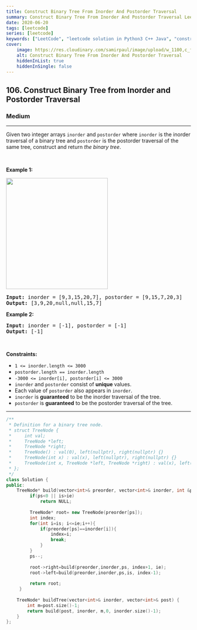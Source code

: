 ```yaml
---
title: Construct Binary Tree From Inorder And Postorder Traversal
summary: Construct Binary Tree From Inorder And Postorder Traversal LeetCode Solution Explained
date: 2020-06-20
tags: [leetcode]
series: [leetcode]
keywords: ["LeetCode", "leetcode solution in Python3 C++ Java", "construct-binary-tree-from-inorder-and-postorder-traversal LeetCode Solution Explained"]
cover:
    image: https://res.cloudinary.com/samirpaul/image/upload/w_1100,c_fit,co_rgb:FFFFFF,l_text:Arial_75_bold:Construct Binary Tree From Inorder And Postorder Traversal - Solution Explained/problem-solving.webp
    alt: Construct Binary Tree From Inorder And Postorder Traversal
    hiddenInList: true
    hiddenInSingle: false
---
```



<h2>106. Construct Binary Tree from Inorder and Postorder Traversal</h2><h3>Medium</h3><hr><div><p>Given two integer arrays <code>inorder</code> and <code>postorder</code> where <code>inorder</code> is the inorder traversal of a binary tree and <code>postorder</code> is the postorder traversal of the same tree, construct and return <em>the binary tree</em>.</p>

<p>&nbsp;</p>
<p><strong>Example 1:</strong></p>
<img alt="" src="https://assets.leetcode.com/uploads/2021/02/19/tree.jpg" style="width: 277px; height: 302px;">
<pre><strong>Input:</strong> inorder = [9,3,15,20,7], postorder = [9,15,7,20,3]
<strong>Output:</strong> [3,9,20,null,null,15,7]
</pre>

<p><strong>Example 2:</strong></p>

<pre><strong>Input:</strong> inorder = [-1], postorder = [-1]
<strong>Output:</strong> [-1]
</pre>

<p>&nbsp;</p>
<p><strong>Constraints:</strong></p>

<ul>
	<li><code>1 &lt;= inorder.length &lt;= 3000</code></li>
	<li><code>postorder.length == inorder.length</code></li>
	<li><code>-3000 &lt;= inorder[i], postorder[i] &lt;= 3000</code></li>
	<li><code>inorder</code> and <code>postorder</code> consist of <strong>unique</strong> values.</li>
	<li>Each value of <code>postorder</code> also appears in <code>inorder</code>.</li>
	<li><code>inorder</code> is <strong>guaranteed</strong> to be the inorder traversal of the tree.</li>
	<li><code>postorder</code> is <strong>guaranteed</strong> to be the postorder traversal of the tree.</li>
</ul>
</div>

---




```cpp
/**
 * Definition for a binary tree node.
 * struct TreeNode {
 *     int val;
 *     TreeNode *left;
 *     TreeNode *right;
 *     TreeNode() : val(0), left(nullptr), right(nullptr) {}
 *     TreeNode(int x) : val(x), left(nullptr), right(nullptr) {}
 *     TreeNode(int x, TreeNode *left, TreeNode *right) : val(x), left(left), right(right) {}
 * };
 */
class Solution {
public:
    TreeNode* build(vector<int>& preorder, vector<int>& inorder, int &ps, int is, int ie) {
         if(ps<0 || is>ie)
             return NULL;
         
         TreeNode* root= new TreeNode(preorder[ps]);
         int index;
         for(int i=is; i<=ie;i++){
             if(preorder[ps]==inorder[i]){
                 index=i;
                 break;
             }
         }
         ps--;
         
         root->right=build(preorder,inorder,ps, index+1, ie);
         root->left=build(preorder,inorder,ps,is, index-1);
         
         return root;
     }
    
    TreeNode* buildTree(vector<int>& inorder, vector<int>& post) {
        int m=post.size()-1;
        return build(post, inorder, m,0, inorder.size()-1);
    }
};
```
